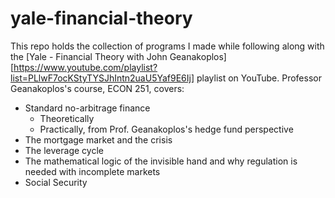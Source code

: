 # yale-financial-theory
This repo holds the collection of programs I made while following along with the [Yale - Financial Theory with John Geanakoplos][https://www.youtube.com/playlist?list=PLlwF7ocKStyTYSJhIntn2uaU5Yaf9E6Ij] playlist on YouTube. Professor Geanakoplos's course, ECON 251, covers:

- Standard no-arbitrage finance
  - Theoretically
  - Practically, from Prof. Geanakoplos's hedge fund perspective
- The mortgage market and the crisis
- The leverage cycle
- The mathematical logic of the invisible hand and why regulation is needed with incomplete markets
- Social Security
